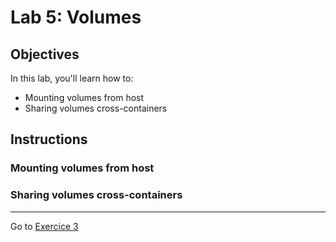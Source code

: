 # Lab 5: Volumes

## Objectives

In this lab, you'll learn how to:

- Mounting volumes from host
- Sharing volumes cross-containers

## Instructions

### Mounting volumes from host

### Sharing volumes cross-containers

---
Go to [Exercice 3](./exercice3.md)